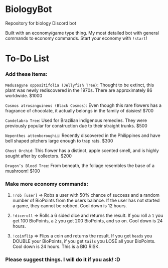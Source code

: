 # BiologyBot
Repository for biology Discord bot

Built with an economy/game type thing. My most detailed bot with general commands to economy commands. Start your economy with `!start`!

# To-Do List

### Add these items:
`Medusagyne oppositifolia (Jellyfish Tree)`:
Thought to be extinct, this plant was newly rediscovered in the 1970s. There are approximately 86 worldwide.
$1000

`Cosmos atrosanguineus (Black Cosmos)`:
Even though this rare flowers has a fragrance of chocolate, it actually belongs in the family of daisies!
$700

`Candelabra Tree`:
Used for Brazilian indigenous remedies. They were previously popular for construction due to their straight trunks.
$500

`Nepenthes attenboroughii`:
Recently discovered in the Philippines and have bell shaped pitchers large enough to trap rats.
$300

`Ghost Orchid`:
This flower has a distinct, apple scented smell, and is highly sought after by collectors.
$200

`Dragon’s Blood Tree`:
From beneath, the foliage resembles the base of a mushroom!
$100

### Make more economy commands:
1. `!rob [user]` => Robs a user with 50% chance of success and a random number of BioPoints
   from the users balance. If the user has not started a game, they cannot be robbed. Cool down
   is 12 hours.

2. `!diceroll` => Rolls a 6 sided dice and returns the result. If you roll a `1` you get
   100 BioPoints, a `2` you get 200 BioPoints, and so on. Cool down is 24 hours.

3. `!coinflip` => Flips a coin and returns the result. If you get `heads` you DOUBLE your
   BioPoints, if you get `tails` you LOSE all your BioPoints. Cool down is 24 hours. This is a
   BIG RISK.

### Please suggest things. I will do it if you ask! :D